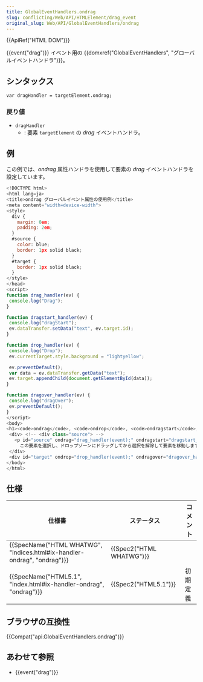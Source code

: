 ```yaml
---
title: GlobalEventHandlers.ondrag
slug: conflicting/Web/API/HTMLElement/drag_event
original_slug: Web/API/GlobalEventHandlers/ondrag
---
```

{{ApiRef("HTML DOM")}}

{{event("drag")}} イベント用の {{domxref("GlobalEventHandlers", "グローバルイベントハンドラ")}}。

## シンタックス

```
var dragHandler = targetElement.ondrag;
```

### 戻り値

- `dragHandler`
  - : 要素 `targetElement` の _drag_ イベントハンドラ。

## 例

この例では、_ondrag_ 属性ハンドラを使用して要素の _drag_ イベントハンドラを設定しています。

```js
<!DOCTYPE html>
<html lang=ja>
<title>ondrag グローバルイベント属性の使用例</title>
<meta content="width=device-width">
<style>
  div {
    margin: 0em;
    padding: 2em;
  }
  #source {
    color: blue;
    border: 1px solid black;
  }
  #target {
    border: 1px solid black;
  }
</style>
</head>
<script>
function drag_handler(ev) {
 console.log("Drag");
}

function dragstart_handler(ev) {
 console.log("dragStart");
 ev.dataTransfer.setData("text", ev.target.id);
}

function drop_handler(ev) {
 console.log("Drop");
 ev.currentTarget.style.background = "lightyellow";

 ev.preventDefault();
 var data = ev.dataTransfer.getData("text");
 ev.target.appendChild(document.getElementById(data));
}

function dragover_handler(ev) {
 console.log("dragOver");
 ev.preventDefault();
}
</script>
<body>
<h1><code>ondrag</code>, <code>ondrop</code>, <code>ondragstart</code>, <code>ondragover</code> の例</h1>
 <div> <!-- <div class="source"> -->
   <p id="source" ondrag="drag_handler(event);" ondragstart="dragstart_handler(event);" draggable="true">
     この要素を選択し、ドロップゾーンにドラッグしてから選択を解除して要素を移動します。</p>
 </div>
 <div id="target" ondrop="drop_handler(event);" ondragover="dragover_handler(event);">ドロップゾーン</div>
</body>
</html>
```

## 仕様

| 仕様書                                                                                           | ステータス                       | コメント |
| ------------------------------------------------------------------------------------------------ | -------------------------------- | -------- |
| {{SpecName("HTML WHATWG", "indices.html#ix-handler-ondrag", "ondrag")}} | {{Spec2("HTML WHATWG")}} |          |
| {{SpecName("HTML5.1", "index.html#ix-handler-ondrag", "ondrag")}}         | {{Spec2("HTML5.1")}}     | 初期定義 |

## ブラウザの互換性

{{Compat("api.GlobalEventHandlers.ondrag")}}

## あわせて参照

- {{event("drag")}}
